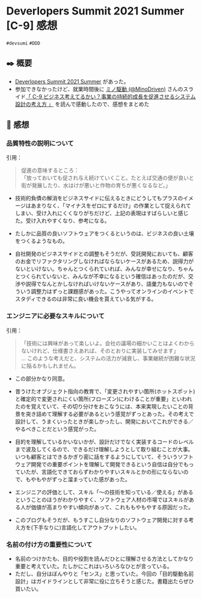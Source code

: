 # Deverlopers Summit 2021 Summer [C-9] 感想
`#devsumi` `#DDD`

## :black_nib: 概要
* [Deverlopers Summit 2021 Summer](https://event.shoeisha.jp/devsumi/20210730/) があった。
* 参加できなかったけど、就業時間後に
[ミノ駆動 (@MinoDriven)](https://twitter.com/MinoDriven) さんのスライド[「 C-9 ビジネス考えてるかい？事業の持続的成長を促進させるシステム設計の考え方 」](https://codezine.jp/devonline/archive/session/28) を読んで感動したので、感想をまとめた


## :tada: 感想
### 品質特性の説明について
引用：
> 促進の意味するところ：  
「放っておいても促され与え続けていくこと。たとえば交通の便が良いと街が発展したり、水はけが悪いと作物の育ちが悪くなるなど。」

* 技術的負債の解消をビジネスサイドに伝えるときにどうしてもプラスのイメージはあまりなく、「マイナスをゼロにするだけ」の作業として捉えられてしまい、受け入れにくくなりがちだけど、上記の表現はすばらしいと感じた。受け入れやすくなり、参考になる。

* たしかに品質の良いソフトウェアをつくるというのは、ビジネスの良い土壌をつくるようなもの。

* 自社開発のビジネスサイドとの調整もそうだが、受託開発においても、顧客のお金でリファクタリングしなければならないケースがあるため、説得力がないといけない。ちゃんとつくられていれば、みんなが幸せになり、ちゃんとつくられていないと、みんなが不幸になるという確信はあったのだが、交渉や説得でなんとかしなければいけないケースがあり、語彙力もないのでそういう調整力はずっと課題感があった。こうやってオンラインのイベントでスタディできるのは非常に良い機会を貰えている気がする。

### エンジニアに必要なスキルについて
引用：
> 「技術には興味があって楽しいよ。会社の議場の細かいことはよくわからないけれど、仕様書さえあれば、そのとおりに実装してみせます」  
... このような考えだと、システムの活力が減衰し、事業継続が困難な状況に陥るかもしれません。

* この部分かなり同意。

* 昔うけたオブジェクト指向の教育で、「変更されやすい箇所(ホットスポット)と確定的で変更されにくい箇所(フローズン)にわけることが重要」といわれたのを覚えていて、その切り分けをおこなうには、本来実現したいことの背景を突き詰めて理解する必要があるという感覚がずっとあった。その考えで設計して、うまくいったときが楽しかったし、開発においてこれができる／やるべきことだという感覚がった。

* 目的を理解しているかいないかが、設計だけでなく実装するコードのレベルまで波及してくるので、できるだけ理解しようとして取り組むことが大事。いつも顧客とはできるかぎり密に話をするようにしていて、そういうソフトウェア開発での重要ポイントを理解して開発できるという自信は自分でもっていたが、言語化できておらずわかりやすいスキルとかの形にならないので、もやもやがずっと溜まっていた感があった。

* エンジニアの評価として、スキル「〜の技術を知っている／使える」があるということのほうがわかりやすく、ソフトウェア人材の市場ではスキルがある人が価値が高まりやすい傾向があって、これももやもやする原因だった。

* このブログもそうだが、もうすこし自分なりのソフトウェア開発に対する考え方を(下手なりに)言語化してアウトプットしたい。

### 名前の付け方の重要性について
* 名前のつけかたも、目的や役割を読んだひとに理解させる方法としてかなり重要と考えていた。たしかにこれはいろいろなひとが言っている。
* ただし、自分はぼんやりと「センス」と思っていた。今回の「目的駆動名前設計」はガイドラインとして非常に役に立ちそうと感じた。書籍出たらぜひ買いたい。


